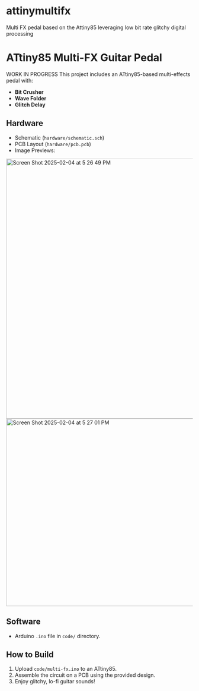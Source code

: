 # attinymultifx
Multi FX pedal based on the Attiny85 leveraging low bit rate glitchy digital processing

# ATtiny85 Multi-FX Guitar Pedal
WORK IN PROGRESS
This project includes an ATtiny85-based multi-effects pedal with:
- **Bit Crusher**
- **Wave Folder**
- **Glitch Delay**

## Hardware
- Schematic (`hardware/schematic.sch`)
- PCB Layout (`hardware/pcb.pcb`)
- Image Previews:
 <img width="700" alt="Screen Shot 2025-02-04 at 5 26 49 PM" src="https://github.com/user-attachments/assets/f153d832-a9a5-4835-9d3d-fab2ad5e00f8" />
<img width="505" alt="Screen Shot 2025-02-04 at 5 27 01 PM" src="https://github.com/user-attachments/assets/9af7a4a8-4f53-4a66-8b93-44ca2dfb6981" />


## Software
- Arduino `.ino` file in `code/` directory.

## How to Build
1. Upload `code/multi-fx.ino` to an ATtiny85.
2. Assemble the circuit on a PCB using the provided design.
3. Enjoy glitchy, lo-fi guitar sounds!

